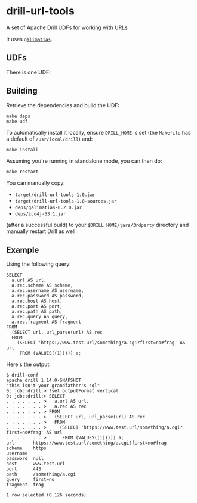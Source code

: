 # drill-url-tools

A set of Apache Drill UDFs for working with URLs

It uses [`galimatias`](http://galimatias.mola.io/).

## UDFs

There is one UDF:

## Building

Retrieve the dependencies and build the UDF:

```
make deps
make udf
```

To automatically install it locally, ensure `DRILL_HOME` is set (the `Makefile` has a default of `/usr/local/drill`) and:

```
make install
```

Assuming you're running in standalone mode, you can then do:

```
make restart
```

You can manually copy:

- `target/drill-url-tools-1.0.jar`
- `target/drill-url-tools-1.0-sources.jar`
- `deps/galimatias-0.2.0.jar`
- `deps/icu4j-53.1.jar`

(after a successful build) to your `$DRILL_HOME/jars/3rdparty` directory and manually restart Drill as well.

## Example

Using the following query:

```
SELECT
  a.url AS url,
  a.rec.scheme AS scheme,
  a.rec.username AS username,
  a.rec.password AS password,
  a.rec.host AS host,
  a.rec.port AS port,
  a.rec.path AS path,
  a.rec.query AS query,
  a.rec.fragment AS fragment
FROM
  (SELECT url, url_parse(url) AS rec
  FROM
    (SELECT 'https://www.test.url/something/a.cgi?first=no#frag' AS url
     FROM (VALUES((1))))) a;
```

Here's the output:

```
$ drill-conf
apache drill 1.14.0-SNAPSHOT
"this isn't your grandfather's sql"
0: jdbc:drill:> !set outputFormat vertical
0: jdbc:drill:> SELECT
. . . . . . . >   a.url AS url,
. . . . . . . >   a.rec AS rec
. . . . . . . > FROM
. . . . . . . >   (SELECT url, url_parse(url) AS rec
. . . . . . . >   FROM
. . . . . . . >     (SELECT 'https://www.test.url/something/a.cgi?first=no#frag' AS url
. . . . . . . >      FROM (VALUES((1))))) a;
url       https://www.test.url/something/a.cgi?first=no#frag
scheme    https
username
password  null
host      www.test.url
port      443
path      /something/a.cgi
query     first=no
fragment  frag

1 row selected (0.126 seconds)
```